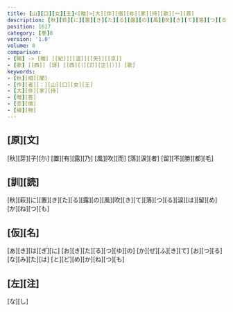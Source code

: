 ```yaml
---
title: [山][口][女][王]<[贈]>[大][伴][宿][祢][家][持][歌][一][首]
description: [秋][萩][に][置][き][た][る][露][の][風][吹][き][て][落][つ][る][涙][は][留][め][か][ね][つ][も]
position: 1617
category: [巻]8
version: '1.0'
volume: 8
comparison:
- [賜] -> [贈] [[紀]][[温]][[矢]][[京]]
- [歌] [[西]] [謌] [[西][（][訂][正][）]] [歌]
keywords:
- [秋][相][聞]
- [作][者][：][山][口][女][王]
- [大][伴][家][持]
- [贈][答]
- [恋][情]
- [植][物]
---
```


## [原][文]

[秋][芽][子][尓] [置][有][露][乃] [風][吹][而] [落][涙][者] [留][不][勝][都][毛]

## [訓][読]

[秋][萩][に][置][き][た][る][露][の][風][吹][き][て][落][つ][る][涙][は][留][め][か][ね][つ][も]

## [仮][名]

[あ][き][は][ぎ][に] [お][き][た][る][つ][ゆ][の] [か][ぜ][ふ][き][て] [お][つ][る][な][み][た][は] [と][ど][め][か][ね][つ][も]

## [左][注]

[な][し]
